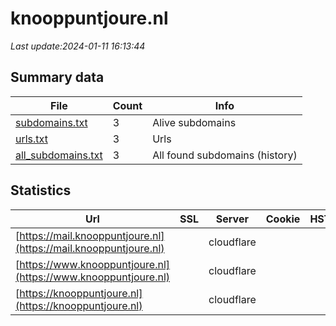 # knooppuntjoure.nl
*Last update:2024-01-11 16:13:44*
## Summary data
| File       | Count | Info |
|------------|-------|------|
|[subdomains.txt](/data/knooppuntjoure/subdomains.txt)|3|Alive subdomains|
|[urls.txt](/data/knooppuntjoure/urls.txt)|3|Urls|
|[all_subdomains.txt](/data/knooppuntjoure/all_subdomains.txt)|3|All found subdomains (history)|
## Statistics
| Url | SSL | Server | Cookie | HSTS | CSP | XFO | XXP | RP | Tech |
|------------|-------|------|------|------|------|------|------|------|------|
|[https://mail.knooppuntjoure.nl](https://mail.knooppuntjoure.nl)| |cloudflare| | | | | |:white_check_mark: | |Cloudflare HTTP/3| |
|[https://www.knooppuntjoure.nl](https://www.knooppuntjoure.nl)| |cloudflare| | | | | |:white_check_mark: | |Cloudflare HTTP/3 My...| |
|[https://knooppuntjoure.nl](https://knooppuntjoure.nl)| |cloudflare| | | | | |:white_check_mark: | |Cloudflare HTTP/3 PH...| |